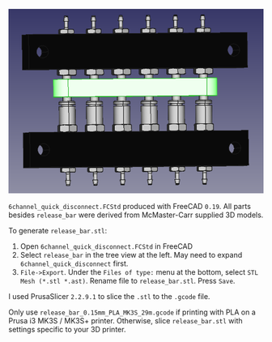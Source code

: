 
![CAD model](6channel_quick_disconnect.png)

`6channel_quick_disconnect.FCStd` produced with FreeCAD `0.19`. All parts
besides `release_bar` were derived from McMaster-Carr supplied 3D models.

To generate `release_bar.stl`:
1. Open `6channel_quick_disconnect.FCStd` in FreeCAD
2. Select `release_bar` in the tree view at the left. May need to expand
   `6channel_quick_disconnect` first.
3. `File->Export`. Under the `Files of type:` menu at the bottom, select
   `STL Mesh (*.stl *.ast)`. Rename file to `release_bar.stl`. Press `Save`.

I used PrusaSlicer `2.2.9.1` to slice the `.stl` to the `.gcode` file.

Only use `release_bar_0.15mm_PLA_MK3S_29m.gcode` if printing with PLA on a Prusa
i3 MK3S / MK3S+ printer. Otherwise, slice `release_bar.stl` with settings
specific to your 3D printer.

